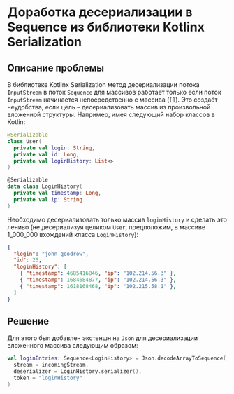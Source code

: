 # Доработка десериализации в Sequence из библиотеки Kotlinx Serialization 

## Описание проблемы
В библиотеке Kotlinx Serialization метод десериализации потока `InputStream` в поток `Sequence` для массивов работает только если поток `InputStream` начинается непосредственно с массива (`[]`). 
Это создаёт неудобства, если цель – десериализовать массив из произвольной вложенной структуры. 
Например, имея следующий набор классов в Kotlin:
```kotlin
@Serializable
class User(
  private val login: String,
  private val id: Long,
  private val loginHistory: List<>
)

@Serializable
data class LoginHistory(
  private val timestamp: Long,
  private val ip: String
)
```

Необходимо десериализовать только массив `loginHistory` и сделать это лениво (не десериализуя целиком `User`, предположим, в массиве 1_000_000 вхождений класса `LoginHistory`):
```json
{
  "login": "john-goodrow",
  "id": 25,
  "loginHistory": [
    { "timestamp": 4685416846, "ip": "102.214.56.3" },
    { "timestamp": 1684684877, "ip": "102.214.56.3" },
    { "timestamp": 1618168468, "ip": "102.215.58.1" },
  ]
}
```

## Решение
Для этого был добавлен экстеншн на `Json` для десериализации вложенного массива следующим образом:
```kotlin
val loginEntries: Sequence<LoginHistory> = Json.decodeArrayToSequence(
  stream = incomingStream,
  deserializer = LoginHistory.serializer(),
  token = "loginHistory"
)
```
